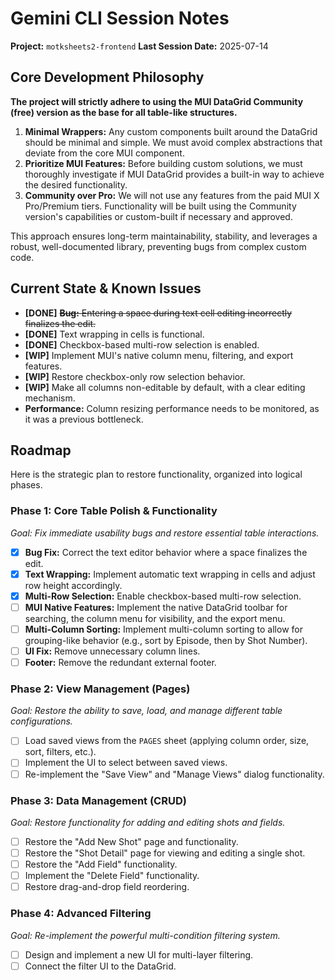 # Gemini CLI Session Notes

**Project:** `motksheets2-frontend`
**Last Session Date:** 2025-07-14

## Core Development Philosophy

**The project will strictly adhere to using the MUI DataGrid Community (free) version as the base for all table-like structures.**

1.  **Minimal Wrappers:** Any custom components built around the DataGrid should be minimal and simple. We must avoid complex abstractions that deviate from the core MUI component.
2.  **Prioritize MUI Features:** Before building custom solutions, we must thoroughly investigate if MUI DataGrid provides a built-in way to achieve the desired functionality.
3.  **Community over Pro:** We will not use any features from the paid MUI X Pro/Premium tiers. Functionality will be built using the Community version's capabilities or custom-built if necessary and approved.

This approach ensures long-term maintainability, stability, and leverages a robust, well-documented library, preventing bugs from complex custom code.

## Current State & Known Issues

-   **[DONE]** ~~**Bug:** Entering a space during text cell editing incorrectly finalizes the edit.~~
-   **[DONE]** Text wrapping in cells is functional.
-   **[DONE]** Checkbox-based multi-row selection is enabled.
-   **[WIP]** Implement MUI's native column menu, filtering, and export features.
-   **[WIP]** Restore checkbox-only row selection behavior.
-   **[WIP]** Make all columns non-editable by default, with a clear editing mechanism.
-   **Performance:** Column resizing performance needs to be monitored, as it was a previous bottleneck.

## Roadmap

Here is the strategic plan to restore functionality, organized into logical phases.

### Phase 1: Core Table Polish & Functionality
*Goal: Fix immediate usability bugs and restore essential table interactions.*
- [x] **Bug Fix:** Correct the text editor behavior where a space finalizes the edit.
- [x] **Text Wrapping:** Implement automatic text wrapping in cells and adjust row height accordingly.
- [x] **Multi-Row Selection:** Enable checkbox-based multi-row selection.
- [ ] **MUI Native Features:** Implement the native DataGrid toolbar for searching, the column menu for visibility, and the export menu.
- [ ] **Multi-Column Sorting:** Implement multi-column sorting to allow for grouping-like behavior (e.g., sort by Episode, then by Shot Number).
- [ ] **UI Fix:** Remove unnecessary column lines.
- [ ] **Footer:** Remove the redundant external footer.

### Phase 2: View Management (Pages)
*Goal: Restore the ability to save, load, and manage different table configurations.*
- [ ] Load saved views from the `PAGES` sheet (applying column order, size, sort, filters, etc.).
- [ ] Implement the UI to select between saved views.
- [ ] Re-implement the "Save View" and "Manage Views" dialog functionality.

### Phase 3: Data Management (CRUD)
*Goal: Restore functionality for adding and editing shots and fields.*
- [ ] Restore the "Add New Shot" page and functionality.
- [ ] Restore the "Shot Detail" page for viewing and editing a single shot.
- [ ] Restore the "Add Field" functionality.
- [ ] Implement the "Delete Field" functionality.
- [ ] Restore drag-and-drop field reordering.

### Phase 4: Advanced Filtering
*Goal: Re-implement the powerful multi-condition filtering system.*
- [ ] Design and implement a new UI for multi-layer filtering.
- [ ] Connect the filter UI to the DataGrid.